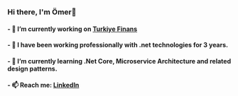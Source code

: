 ### Hi there, I'm Ömer👋
#### - 🔭 I’m currently working on [Turkiye Finans](https://www.turkiyefinans.com.tr/)
#### - 🔭 I have been working professionally with .net technologies for 3 years.
#### - 🌱 I’m currently learning .Net Core, Microservice Architecture and related design patterns.
#### - 📫 Reach me: [LinkedIn](https://www.linkedin.com/in/ceylanomer/)
<!--
**ceylanomer/ceylanomer** is a ✨ _special_ ✨ repository because its `README.md` (this file) appears on your GitHub profile.

Here are some ideas to get you started:



- 👯 I’m looking to collaborate on ...
- 🤔 I’m looking for help with ...
- 💬 Ask me about ...
- 😄 Pronouns: ...
- ⚡ Fun fact: ...
-->
